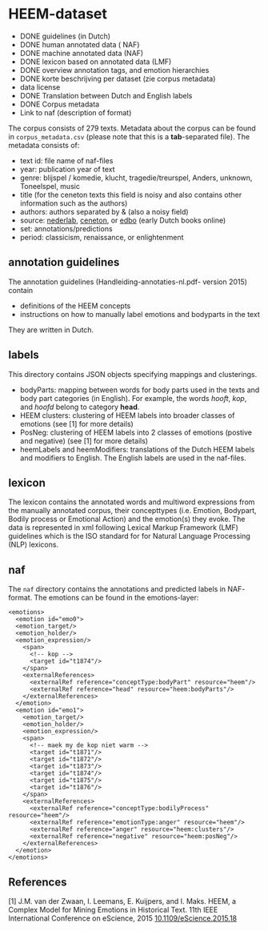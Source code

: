 # HEEM-dataset

* DONE guidelines (in Dutch)
* DONE human annotated data ( NAF)
* DONE machine annotated data (NAF)
* DONE lexicon based on annotated data (LMF)
* DONE overview annotation tags, and emotion hierarchies
* DONE korte beschrijving per dataset (zie corpus metadata)
* data license
* DONE Translation between Dutch and English labels
* DONE Corpus metadata
* Link to naf (description of format)

The corpus consists of 279 texts.
Metadata about the corpus can be found in `corpus_metadata.csv` (please note that
  this is a **tab**-separated file). The metadata consists of:
* text id: file name of naf-files
* year: publication year of text
* genre: blijspel / komedie, klucht, tragedie/treurspel, Anders, unknown, Toneelspel, music
* title (for the ceneton texts this field is noisy and also contains other information
  such as the authors)
* authors: authors separated by & (also a noisy field)
* source: [nederlab](http://www.nederlab.nl/), [ceneton](http://www.let.leidenuniv.nl/Dutch/Ceneton/), or [edbo](http://www.earlydutchbooksonline.nl/en/edbo) (early Dutch books online)
* set: annotations/predictions
* period: classicism, renaissance, or enlightenment

## annotation guidelines
The annotation guidelines (Handleiding-annotaties-nl.pdf- version 2015) contain
* definitions of the HEEM concepts
* instructions on how to manually label emotions and bodyparts in the text

They are written in Dutch.

## labels
This directory contains JSON objects specifying mappings and clusterings.
* bodyParts: mapping between words for body parts used in the texts and body part categories (in English). For example, the words _hooft_, _kop_, and _hoofd_ belong to category **head**.
* HEEM clusters: clustering of HEEM labels into broader classes of emotions (see [1] for more details)
* PosNeg: clustering of  HEEM labels into 2 classes of emotions (postive and negative) (see [1] for more details)
* heemLabels and heemModifiers: translations of the Dutch HEEM labels and modifiers to English.
The English labels are used in the naf-files.

## lexicon
The lexicon contains the annotated words and multiword expressions from the manually annotated corpus,
their concepttypes (i.e. Emotion, Bodypart, Bodily process
or Emotional Action) and the emotion(s) they evoke. The data
is represented in xml following Lexical Markup Framework (LMF) guidelines which is the ISO standard for for Natural Language Processing (NLP) lexicons.

## naf
The `naf` directory contains the annotations and predicted labels in NAF-
format. The emotions can be found in the emotions-layer:

```
<emotions>
  <emotion id="emo0">
  <emotion_target/>
  <emotion_holder/>
  <emotion_expression/>
    <span>
      <!-- kop -->
      <target id="t1874"/>
    </span>
    <externalReferences>
      <externalRef reference="conceptType:bodyPart" resource="heem"/>
      <externalRef reference="head" resource="heem:bodyParts"/>
    </externalReferences>
  </emotion>
  <emotion id="emo1">
    <emotion_target/>
    <emotion_holder/>
    <emotion_expression/>
    <span>
      <!-- maek my de kop niet warm -->
      <target id="t1871"/>
      <target id="t1872"/>
      <target id="t1873"/>
      <target id="t1874"/>
      <target id="t1875"/>
      <target id="t1876"/>
    </span>
    <externalReferences>
      <externalRef reference="conceptType:bodilyProcess" resource="heem"/>
      <externalRef reference="emotionType:anger" resource="heem"/>
      <externalRef reference="anger" resource="heem:clusters"/>
      <externalRef reference="negative" resource="heem:posNeg"/>
    </externalReferences>
  </emotion>
</emotions>
```

## References

[1] J.M. van der Zwaan, I. Leemans, E. Kuijpers, and I. Maks. HEEM, a Complex
Model for Mining Emotions in Historical Text. 11th IEEE International Conference
on eScience, 2015 [10.1109/eScience.2015.18](http://dx.doi.org/10.1109/eScience.2015.18)
